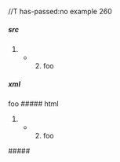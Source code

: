 //T has-passed:no
example 260
##### src
1. - 2. foo
##### xml
<?xml version="1.0" encoding="UTF-8"?>
<!DOCTYPE document SYSTEM "CommonMark.dtd">
<document xmlns="http://commonmark.org/xml/1.0">
  <list type="ordered" start="1" delim="period" tight="true">
    <item>
      <list type="bullet" tight="true">
        <item>
          <list type="ordered" start="2" delim="period" tight="true">
            <item>
              <paragraph>
                <text>foo</text>
              </paragraph>
            </item>
          </list>
        </item>
      </list>
    </item>
  </list>
</document>
##### html
<ol>
<li>
<ul>
<li>
<ol start="2">
<li>foo</li>
</ol>
</li>
</ul>
</li>
</ol>
#####
